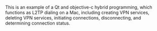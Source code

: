 This is an example of a Qt and objective-c hybrid programming, which functions as L2TP dialing on a Mac, including creating VPN services, deleting VPN services, initiating connections, disconnecting, and determining connection status.
